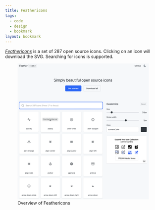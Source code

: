 ```yaml
---
title: Feathericons
tags:
  - code
  - design
  - bookmark
layout: bookmark
---
```

[<cite>Feathericons</cite>](https://feathericons.com) is a set of 287 open source icons. Clicking on an icon will download the SVG. Searching for icons is supported.

<figure>
<img src="/img/design/feathericons.png">
<figcaption>Overview of Feathericons</figcaption>
</figure> 